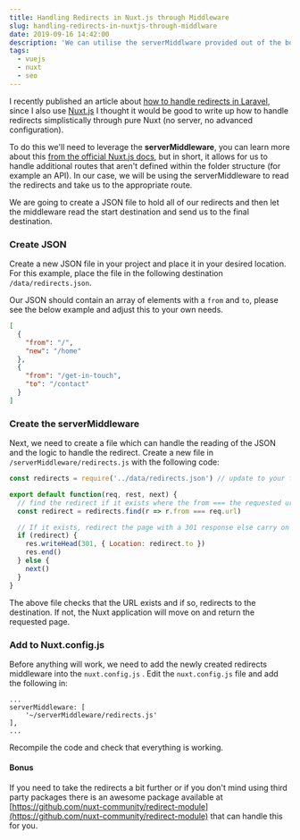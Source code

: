 ```yaml
---
title: Handling Redirects in Nuxt.js through Middleware
slug: handling-redirects-in-nuxtjs-through-middlware
date: 2019-09-16 14:42:00
description: 'We can utilise the serverMiddlware provided out of the box with Nuxt.js to read a JSON file and handle the redirects for our application.'
tags:
  - vuejs
  - nuxt
  - seo
---
```


I recently published an article about [how to handle redirects in Laravel](/posts/handling-seo-redirects-in-a-laravel-application/), since I also use [Nuxt.js](https://nuxtjs.org/) I thought it would be good to write up how to handle redirects simplistically through pure Nuxt (no server, no advanced configuration).

To do this we'll need to leverage the **serverMiddleware**, you can learn more about this [from the official Nuxt.js docs](https://nuxtjs.org/api/configuration-servermiddleware), but in short, it allows for us to handle additional routes that aren't defined within the folder structure (for example an API). In our case, we will be using the serverMiddleware to read the redirects and take us to the appropriate route.

We are going to create a JSON file to hold all of our redirects and then let the middleware read the start destination and send us to the final destination.

### Create JSON

Create a new JSON file in your project and place it in your desired location. For this example, place the file in the following destination `/data/redirects.json`.

Our JSON should contain an array of elements with a `from` and `to`, please see the below example and adjust this to your own needs.

```json
[
  {
    "from": "/",
    "new": "/home"
  },
  {
    "from": "/get-in-touch",
    "to": "/contact"
  }
]
```

### Create the serverMiddleware

Next, we need to create a file which can handle the reading of the JSON and the logic to handle the redirect. Create a new file in `/serverMiddleware/redirects.js` with the following code:

```js
const redirects = require('../data/redirects.json') // update to your file path

export default function(req, rest, next) {
  // find the redirect if it exists where the from === the requested url
  const redirect = redirects.find(r => r.from === req.url)

  // If it exists, redirect the page with a 301 response else carry on
  if (redirect) {
    res.writeHead(301, { Location: redirect.to })
    res.end()
  } else {
    next()
  }
}
```

The above file checks that the URL exists and if so, redirects to the destination. If not, the Nuxt application will move on and return the requested page.

### Add to Nuxt.config.js

Before anything will work, we need to add the newly created redirects middleware into the `nuxt.config.js` . Edit the `nuxt.config.js` file and add the following in:

```
...
serverMiddleware: [
	'~/serverMiddleware/redirects.js'
],
...
```

Recompile the code and check that everything is working.

#### Bonus

If you need to take the redirects a bit further or if you don't mind using third party packages there is an awesome package available at [https://github.com/nuxt-community/redirect-module](https://github.com/nuxt-community/redirect-module) that can handle this for you.
